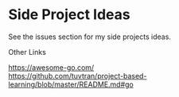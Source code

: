 # Side Project Ideas

See the issues section for my side projects ideas.  
  
Other Links  

https://awesome-go.com/    
https://github.com/tuvtran/project-based-learning/blob/master/README.md#go
